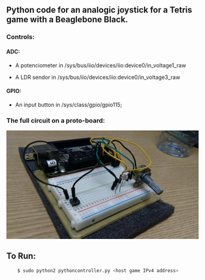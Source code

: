 ## Python code for an analogic joystick for a Tetris game with a Beaglebone Black.

### Controls:

#### ADC:

- A potenciometer in /sys/bus/iio/devices/iio:device0/in_voltage1_raw

- A LDR sendor in /sys/bus/iio/devices/iio:device0/in_voltage3_raw

#### GPIO:

- An input button in /sys/class/gpio/gpio115;

### The full circuit on a proto-board:

![Controller on Beaglebone Black](./image2.jpg)

## To Run:
```sh
    $ sudo python2 pythoncontroller.py <host game IPv4 address>
```
